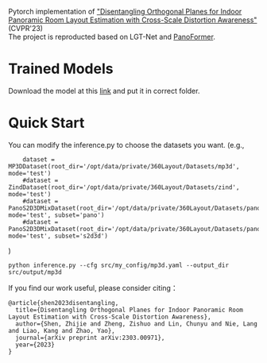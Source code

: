 Pytorch implementation of ["Disentangling Orthogonal Planes for Indoor Panoramic Room Layout Estimation with Cross-Scale Distortion Awareness"](https://arxiv.org/abs/2303.00971) (CVPR'23)  
The project is reproducted based on LGT-Net and [PanoFormer](https://github.com/zhijieshen-bjtu/PanoFormer). 
# Trained Models 
Download the model at this [link](https://drive.google.com/drive/folders/1dOnUqtVB8Zfoume3oGjAbmFhMFTOin_I?usp=share_link) and put it in correct folder.
# Quick Start 
You can modify the inference.py to choose the datasets you want. (e.g.,  
```
    dataset = MP3DDataset(root_dir='/opt/data/private/360Layout/Datasets/mp3d', mode='test')  
    #dataset = ZindDataset(root_dir='/opt/data/private/360Layout/Datasets/zind', mode='test')  
    #dataset = PanoS2D3DMixDataset(root_dir='/opt/data/private/360Layout/Datasets/pano_s2d3d', mode='test', subset='pano')  
    #dataset = PanoS2D3DMixDataset(root_dir='/opt/data/private/360Layout/Datasets/pano_s2d3d', mode='test', subset='s2d3d')
```
)  
```
python inference.py --cfg src/my_config/mp3d.yaml --output_dir src/output/mp3d
```
If you find our work useful, please consider citing： 
```
@article{shen2023disentangling,
  title={Disentangling Orthogonal Planes for Indoor Panoramic Room Layout Estimation with Cross-Scale Distortion Awareness},
  author={Shen, Zhijie and Zheng, Zishuo and Lin, Chunyu and Nie, Lang and Liao, Kang and Zhao, Yao},
  journal={arXiv preprint arXiv:2303.00971},
  year={2023}
}
```

